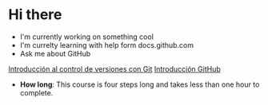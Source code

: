 # Hi there

- I'm currently working on something cool
- I'm currelty learning with help form docs.github.com
- Ask me about GitHub 

[Introducción al control de versiones con Git](https://learn.microsoft.com/training/paths/intro-to-vc-git/)
[Introducción GitHub](https://github.com/skills/introduction-to-github)
- **How long**: This course is four steps long and takes less than one hour to complete.
